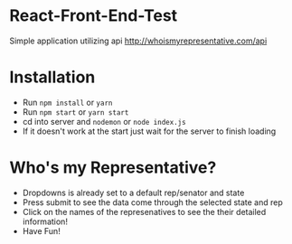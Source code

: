 # React-Front-End-Test
Simple application utilizing api http://whoismyrepresentative.com/api

# Installation

* Run `npm install` or `yarn`
* Run `npm start` or `yarn start`
* cd into server and `nodemon` or `node index.js`
* If it doesn't work at the start just wait for the server to finish loading

# Who's my Representative?

* Dropdowns is already set to a default rep/senator and state
* Press submit to see the data come through the selected state and rep
* Click on the names of the represenatives to see the their detailed information!
* Have Fun!
